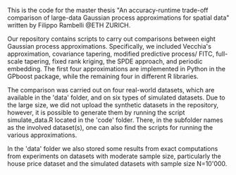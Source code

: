 This is the code for the master thesis "An accuracy-runtime trade-off comparison of large-data Gaussian process approximations for spatial data" written by Filippo Rambelli @ETH ZURICH.

Our repository contains scripts to carry out comparisons between eight Gaussian process approximations. Specifically, we included Vecchia's approximation, covariance tapering, modified predictive process/ FITC, full-scale tapering, fixed rank kriging, the SPDE approach, and periodic embedding. The first four approximations are implemented in Python in the GPboost package, while the remaining four in different R libraries. 

The comparison was carried out on four real-world datasets, which are available in the 'data' folder, and on six types of simulated datasets. Due to the large size, we did not upload the synthetic datasets in the repository, however, it is possible to generate them by running the script simulate_data.R located in the 'code' folder. There, in the subfolder names as the involved dataset(s), one can also find the scripts for running the various approximations.

In the 'data' folder we also stored some results from exact computations from experiments on datasets with moderate sample size, particularly the house price dataset and the simulated datasets with sample size N=10'000.
